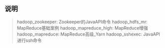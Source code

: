 ## 说明

>hadoop_zookeeper: Zookeeper的JavaAPI命令
>hadoop_hdfs_mr: MapReduce基础案例
>hadoop_mapreduce_high: MapReduce增强
>hadoop_mapreduce: MapReduce高级_Yarn
hadoop_sshexec: JavaAPI进行ssh命令
